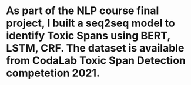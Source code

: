 # As part of the NLP course final project, I built a seq2seq model to identify Toxic Spans using BERT, LSTM, CRF. The dataset is available from CodaLab Toxic Span Detection competetion 2021.
